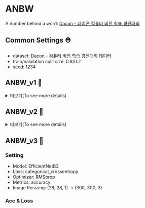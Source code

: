 # ANBW
A number behind a word: [Dacon - 데이콘 컴퓨터 비전 학습 경진대회](https://dacon.io/competitions/official/235626/overview/description)

## Common Settings :rescue_worker_helmet:

- dataset: [Dacon - 컴퓨터 비전 학습 경진대회 데이터](https://dacon.io/competitions/official/235626/data)
- train/validation split size: 0.8/0.2
- seed: 1234

## ANBW_v1 :thinking:
<details>
  <summary> 더보기(To see more details)</summary>

### Setting

- Model: Baseline Model([Dacon - 컴퓨터 비전 학습 경진대회 베이스라인 CNN)](https://dacon.io/competitions/official/235626/codeshare/1555?page=1&dtype=recent)
- Loss: categorical_crossentropy
- Optimizer: Adam
- Metrics: accuracy

### Acc & Loss 
![](./img/v1/ANBWv1_acc_loss.png)
</details>

## ANBW_v2 :cowboy_hat_face:
<details>
  <summary> 더보기(To see more details)</summary>

### Setting

- Model: EfficientNetB3
- Loss: categorical_crossentropy
- Optimizer: RMSprop
- Metrics: accuracy
- Image Resizing: (28, 28, 1) -> (280, 280, 3)

### Acc & Loss

![](./img/v2/ANBWv2_acc_loss.png)
</details>

## ANBW_v3 :hammer:

### Setting

- Model: EfficientNetB3
- Loss: categorical_crossentropy
- Optimizer: RMSprop
- Metrics: accuracy
- Image Resizing: (28, 28, 1) -> (300, 300, 3)

### Acc & Loss

